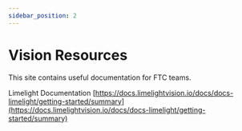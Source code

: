 ```yaml
---
sidebar_position: 2
---
```


# Vision Resources
This site contains useful documentation for FTC teams.

Limelight Documentation
[https://docs.limelightvision.io/docs/docs-limelight/getting-started/summary](https://docs.limelightvision.io/docs/docs-limelight/getting-started/summary)